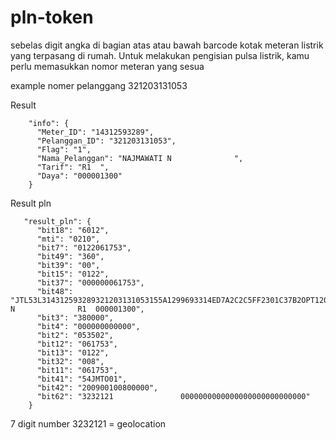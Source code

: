 # pln-token

sebelas digit angka di bagian atas atau bawah barcode kotak meteran listrik yang terpasang di rumah. Untuk melakukan pengisian pulsa listrik, kamu perlu memasukkan nomor meteran yang sesua

example nomer pelanggang 321203131053

Result 
````
    "info": {
      "Meter_ID": "14312593289",
      "Pelanggan_ID": "321203131053",
      "Flag": "1",
      "Nama_Pelanggan": "NAJMAWATI N              ",
      "Tarif": "R1  ",
      "Daya": "000001300"
    }
````


Result pln 
````
   "result_pln": {
      "bit18": "6012",
      "mti": "0210",
      "bit7": "0122061753",
      "bit49": "360",
      "bit39": "00",
      "bit15": "0122",
      "bit37": "000000061753",
      "bit48": "JTL53L314312593289321203131053155A1299693314ED7A2C2C5FF2301C37B2OPT120Z0C5FF3F9591F9066FB90ED48NAJMAWATI N              R1  000001300",
      "bit3": "380000",
      "bit4": "000000000000",
      "bit2": "053502",
      "bit12": "061753",
      "bit13": "0122",
      "bit32": "008",
      "bit11": "061753",
      "bit41": "54JMTO01",
      "bit42": "200900100800000",
      "bit62": "3232121               0000000000000000000000000000"
    }
````

7 digit number 3232121 = geolocation


